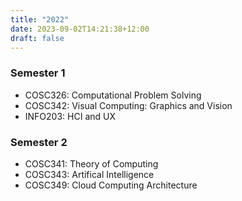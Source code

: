 ```yaml
---
title: "2022"
date: 2023-09-02T14:21:38+12:00
draft: false
---
```


### Semester 1
- COSC326: Computational Problem Solving
- COSC342: Visual Computing: Graphics and Vision
- INFO203: HCI and UX

### Semester 2
- COSC341: Theory of Computing
- COSC343: Artifical Intelligence
- COSC349: Cloud Computing Architecture